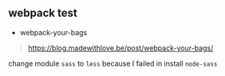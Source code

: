 ## webpack test

* webpack-your-bags

> https://blog.madewithlove.be/post/webpack-your-bags/

change module `sass` to  `less` because I failed in install `node-sass`   